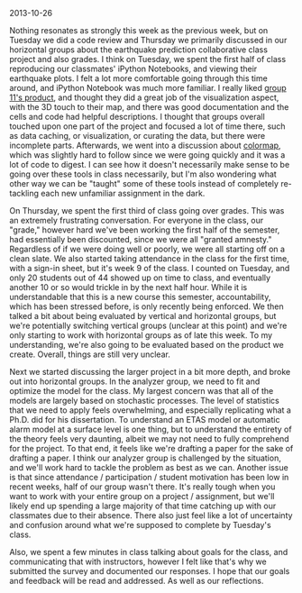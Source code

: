 2013-10-26

Nothing resonates as strongly this week as the previous week, but on Tuesday we did a code review and Thursday we primarily discussed in our horizontal groups about the earthquake prediction collaborative class project and also grades. I think on Tuesday, we spent the first half of class reproducing our classmates' iPython Notebooks, and viewing their earthquake plots. I felt a lot more comfortable going through this time around, and iPython Notebook was much more familiar. I really liked <a href="https://github.com/reenashah/recent-quakes-Group11">group 11's product</a>, and thought they did a great job of the visualization aspect, with the 3D touch to their map, and there was good documentation and the cells and code had helpful descriptions. I thought that groups overall touched upon one part of the project and focused a lot of time there, such as data caching, or visualization, or curating the data, but there were incomplete parts. Afterwards, we went into a discussion about <a href="http://matplotlib.org/api/cm_api.html">colormap</a>, which was slightly hard to follow since we were going quickly and it was a lot of code to digest. I can see how it doesn't necessarily make sense to be going over these tools in class necessarily, but I'm also wondering what other way we can be "taught" some of these tools instead of completely re-tackling each new unfamiliar assignment in the dark.

On Thursday, we spent the first third of class going over grades. This was an extremely frustrating conversation. For everyone in the class, our "grade," however hard we've been working the first half of the semester, had essentially been discounted, since we were all "granted amnesty." Regardless of if we were doing well or poorly, we were all starting off on a clean slate. We also started taking attendance in the class for the first time, with a sign-in sheet, but it's week 9 of the class. I counted on Tuesday, and only 20 students out of 44 showed up on time to class, and eventually another 10 or so would trickle in by the next half hour. While it is understandable that this is a new course this semester, accountability, which has been stressed before, is only recently being enforced. We then talked a bit about being evaluated by vertical and horizontal groups, but we're potentially switching vertical groups (unclear at this point) and we're only starting to work with horizontal groups as of late this week. To my understanding, we're also going to be evaluated based on the product we create. Overall, things are still very unclear.

Next we started discussing the larger project in a bit more depth, and broke out into horizontal groups. In the analyzer group, we need to fit and optimize the model for the class. My largest concern was that all of the models are largely based on stochastic processes. The level of statistics that we need to apply feels overwhelming, and especially replicating what a Ph.D. did for his dissertation. To understand an ETAS model or automatic alarm model at a surface level is one thing, but to understand the entirety of the theory feels very daunting, albeit we may not need to fully comprehend for the project. To that end, it feels like we're drafting a paper for the sake of drafting a paper. I think our analyzer group is challenged by the situation, and we'll work hard to tackle the problem as best as we can. Another issue is that since attendance / participation / student motivation has been low in recent weeks, half of our group wasn't there. It's really tough when you want to work with your entire group on a project / assignment, but we'll likely end up spending a large majority of that time catching up with our classmates due to their absence. There also just feel like a lot of uncertainty and confusion around what we're supposed to complete by Tuesday's class. 

Also, we spent a few minutes in class talking about goals for the class, and communicating that with instructors, however I felt like that's why we submitted the survey and documented our responses. I hope that our goals and feedback will be read and addressed. As well as our reflections. 
